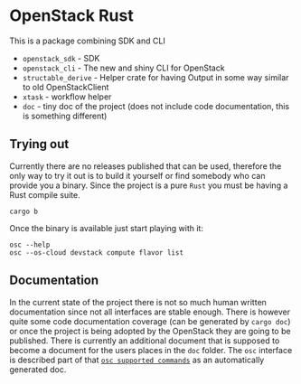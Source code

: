 # OpenStack Rust

This is a package combining SDK and CLI

- `openstack_sdk` - SDK
- `openstack_cli` - The new and shiny CLI for OpenStack
- `structable_derive` - Helper crate for having Output in some way similar to
  old OpenStackClient
- `xtask` - workflow helper
- `doc` - tiny doc of the project (does not include code documentation, this is
  something different)

## Trying out

Currently there are no releases published that can be used, therefore the only
way to try it out is to build it yourself or find somebody who can provide you
a binary. Since the project is a pure `Rust` you must be having a Rust compile suite.

```console
cargo b
```

Once the binary is available just start playing with it:

```console
osc --help
osc --os-cloud devstack compute flavor list
```

## Documentation

In the current state of the project there is not so much human written
documentation since not all interfaces are stable enough. There is however
quite some code documentation coverage (can be generated by `cargo doc`) or
once the project is being adopted by the OpenStack they are going to be
published. There is currently an additional document that is supposed to become
a document for the users places in the `doc` folder. The `osc` interface is
described part of that [`osc supported commands`](doc/src/osc.md) as an
automatically generated doc.
